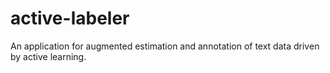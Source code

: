 # active-labeler
An application for augmented estimation and annotation of text data driven by active learning.

